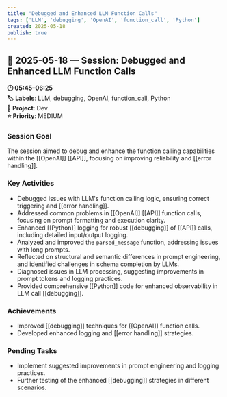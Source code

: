 ```yaml
---
title: "Debugged and Enhanced LLM Function Calls"
tags: ['LLM', 'debugging', 'OpenAI', 'function_call', 'Python']
created: 2025-05-18
publish: true
---
```


## 📅 2025-05-18 — Session: Debugged and Enhanced LLM Function Calls

**🕒 05:45–06:25**  
**🏷️ Labels**: LLM, debugging, OpenAI, function_call, Python  
**📂 Project**: Dev  
**⭐ Priority**: MEDIUM  


### Session Goal
The session aimed to debug and enhance the function calling capabilities within the [[OpenAI]] [[API]], focusing on improving reliability and [[error handling]].

### Key Activities
- Debugged issues with LLM's function calling logic, ensuring correct triggering and [[error handling]].
- Addressed common problems in [[OpenAI]] [[API]] function calls, focusing on prompt formatting and execution clarity.
- Enhanced [[Python]] logging for robust [[debugging]] of [[API]] calls, including detailed input/output logging.
- Analyzed and improved the `parsed_message` function, addressing issues with long prompts.
- Reflected on structural and semantic differences in prompt engineering, and identified challenges in schema completion by LLMs.
- Diagnosed issues in LLM processing, suggesting improvements in prompt tokens and logging practices.
- Provided comprehensive [[Python]] code for enhanced observability in LLM call [[debugging]].

### Achievements
- Improved [[debugging]] techniques for [[OpenAI]] function calls.
- Developed enhanced logging and [[error handling]] strategies.

### Pending Tasks
- Implement suggested improvements in prompt engineering and logging practices.
- Further testing of the enhanced [[debugging]] strategies in different scenarios.
